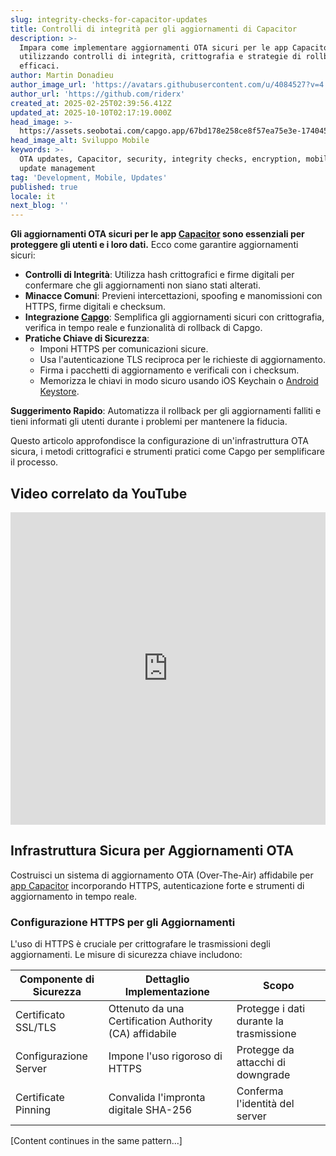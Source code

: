 ```yaml
---
slug: integrity-checks-for-capacitor-updates
title: Controlli di integrità per gli aggiornamenti di Capacitor
description: >-
  Impara come implementare aggiornamenti OTA sicuri per le app Capacitor
  utilizzando controlli di integrità, crittografia e strategie di rollback
  efficaci.
author: Martin Donadieu
author_image_url: 'https://avatars.githubusercontent.com/u/4084527?v=4'
author_url: 'https://github.com/riderx'
created_at: 2025-02-25T02:39:56.412Z
updated_at: 2025-10-10T02:17:19.000Z
head_image: >-
  https://assets.seobotai.com/capgo.app/67bd178e258ce8f57ea75e3e-1740451235493.jpg
head_image_alt: Sviluppo Mobile
keywords: >-
  OTA updates, Capacitor, security, integrity checks, encryption, mobile apps,
  update management
tag: 'Development, Mobile, Updates'
published: true
locale: it
next_blog: ''
---
```

**Gli aggiornamenti OTA sicuri per le app [Capacitor](https://capacitorjs.com/) sono essenziali per proteggere gli utenti e i loro dati.** Ecco come garantire aggiornamenti sicuri:

-   **Controlli di Integrità**: Utilizza hash crittografici e firme digitali per confermare che gli aggiornamenti non siano stati alterati.
-   **Minacce Comuni**: Previeni intercettazioni, spoofing e manomissioni con HTTPS, firme digitali e checksum.
-   **Integrazione [Capgo](https://capgo.app/)**: Semplifica gli aggiornamenti sicuri con crittografia, verifica in tempo reale e funzionalità di rollback di Capgo.
-   **Pratiche Chiave di Sicurezza**:
    -   Imponi HTTPS per comunicazioni sicure.
    -   Usa l'autenticazione TLS reciproca per le richieste di aggiornamento.
    -   Firma i pacchetti di aggiornamento e verificali con i checksum.
    -   Memorizza le chiavi in modo sicuro usando iOS Keychain o [Android Keystore](https://developer.android.com/privacy-and-security/keystore).

**Suggerimento Rapido**: Automatizza il rollback per gli aggiornamenti falliti e tieni informati gli utenti durante i problemi per mantenere la fiducia.

Questo articolo approfondisce la configurazione di un'infrastruttura OTA sicura, i metodi crittografici e strumenti pratici come Capgo per semplificare il processo.

## Video correlato da YouTube

<iframe src="https://www.youtube.com/embed/z7nqbCQQBp8" aria-label="YouTube video player" frameborder="0" allow="accelerometer; autoplay; clipboard-write; encrypted-media; gyroscope; picture-in-picture; web-share" referrerpolicy="strict-origin-when-cross-origin" style="width: 100%; height: 500px;" allowfullscreen></iframe>

## Infrastruttura Sicura per Aggiornamenti OTA

Costruisci un sistema di aggiornamento OTA (Over-The-Air) affidabile per [app Capacitor](https://capgo.app/blog/capacitor-comprehensive-guide/) incorporando HTTPS, autenticazione forte e strumenti di aggiornamento in tempo reale.

### Configurazione HTTPS per gli Aggiornamenti

L'uso di HTTPS è cruciale per crittografare le trasmissioni degli aggiornamenti. Le misure di sicurezza chiave includono:

| Componente di Sicurezza | Dettaglio Implementazione | Scopo |
| --- | --- | --- |
| Certificato SSL/TLS | Ottenuto da una Certification Authority (CA) affidabile | Protegge i dati durante la trasmissione |
| Configurazione Server | Impone l'uso rigoroso di HTTPS | Protegge da attacchi di downgrade |
| Certificate Pinning | Convalida l'impronta digitale SHA-256 | Conferma l'identità del server |

[Content continues in the same pattern...]
